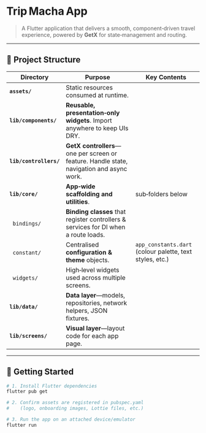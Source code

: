 # Trip Macha App

> A Flutter application that delivers a smooth, component‑driven travel experience, powered by **GetX** for state‑management and routing.

---

## 📂 Project Structure


| Directory | Purpose | Key Contents |
|-----------|---------|--------------|
| **`assets/`** | Static resources consumed at runtime. 
| **`lib/components/`** | **Reusable, presentation‑only widgets**. Import anywhere to keep UIs DRY. 
| **`lib/controllers/`** | **GetX controllers**—one per screen or feature. Handle state, navigation and async work. 
| **`lib/core/`** | **App‑wide scaffolding and utilities**. | sub‑folders below |
| &nbsp;&nbsp;`bindings/` | **Binding classes** that register controllers & services for DI when a route loads. 
| &nbsp;&nbsp;`constant/` | Centralised **configuration & theme** objects. | `app_constants.dart` (colour palette, text styles, etc.) |
| &nbsp;&nbsp;`widgets/` | High‑level widgets used across multiple screens. 
| **`lib/data/`** | **Data layer**—models, repositories, network helpers, JSON fixtures.
| **`lib/screens/`** | **Visual layer**—layout code for each app page. 

---

## 🚀 Getting Started

```bash
# 1. Install Flutter dependencies
flutter pub get

# 2. Confirm assets are registered in pubspec.yaml
#    (logo, onboarding images, Lottie files, etc.)

# 3. Run the app on an attached device/emulator
flutter run

